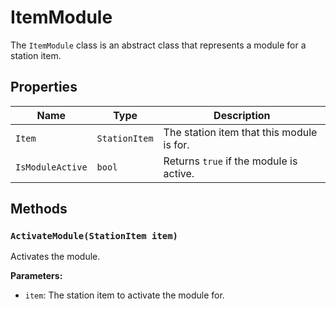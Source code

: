 # ItemModule

The `ItemModule` class is an abstract class that represents a module for a station item.

## Properties

| Name | Type | Description |
| --- | --- | --- |
| `Item` | `StationItem` | The station item that this module is for. |
| `IsModuleActive` | `bool` | Returns `true` if the module is active. |

## Methods

### `ActivateModule(StationItem item)`

Activates the module.

**Parameters:**

* `item`: The station item to activate the module for.
